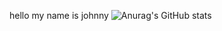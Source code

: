 hello my name is johnny
![Anurag's GitHub stats](https://github-readme-stats.vercel.app/api?username=anuraghazra&show_icons=true&theme=radical)
